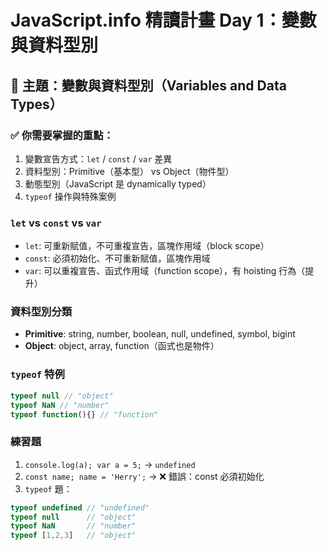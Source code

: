 # JavaScript.info 精讀計畫 Day 1：變數與資料型別

## 📘 主題：變數與資料型別（Variables and Data Types）

### ✅ 你需要掌握的重點：
1. 變數宣告方式：`let` / `const` / `var` 差異
2. 資料型別：Primitive（基本型） vs Object（物件型）
3. 動態型別（JavaScript 是 dynamically typed）
4. `typeof` 操作與特殊案例

### `let` vs `const` vs `var`
- `let`: 可重新賦值，不可重複宣告，區塊作用域（block scope）
- `const`: 必須初始化、不可重新賦值，區塊作用域
- `var`: 可以重複宣告、函式作用域（function scope），有 hoisting 行為（提升）

### 資料型別分類
- **Primitive**: string, number, boolean, null, undefined, symbol, bigint
- **Object**: object, array, function（函式也是物件）

### `typeof` 特例
```js
typeof null // "object"
typeof NaN // "number"
typeof function(){} // "function"
```

### 練習題
1. `console.log(a); var a = 5;` → `undefined`
2. `const name; name = 'Herry';` → ❌ 錯誤：const 必須初始化
3. `typeof` 題：
```js
typeof undefined // "undefined"
typeof null      // "object"
typeof NaN       // "number"
typeof [1,2,3]   // "object"
```
